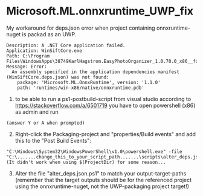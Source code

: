 # Microsoft.ML.onnxruntime_UWP_fix
My workaround for deps.json error when project containing onnxruntime-nuget is packad as an UWP.
```Error in eventlog:
Description: A .NET Core application failed.
Application: WinSiftCore.exe
Path: C:\Program Files\WindowsApps\38749KarlHagstrom.EasyPhotoOrganizer_1.0.70.0_x86__fqsq6epnrsaem\WinSiftCore.exe
Message: Error:
  An assembly specified in the application dependencies manifest (WinSiftCore.deps.json) was not found:
    package: 'Microsoft.ML.OnnxRuntime', version: '1.1.0'
    path: 'runtimes/win-x86/native/onnxruntime.pdb'
```
1. to be able to run a ps1-postbuild-script from visual studio according to https://stackoverflow.com/a/6501719 you have to open powershell (x86) as admin and run 
```Set-ExecutionPolicy RemoteSigned
(answer Y or A when prompted)
```

2. Right-click the Packaging-project and "properties/Build events" and add this to the "Post Build Events":
```
"C:\Windows\System32\WindowsPowerShell\v1.0\powershell.exe" -file "C:\.......change_this_to_your_script_path.......\scripts\alter_deps.json.ps1" (It didn't work when using $(ProjectDir) for some reason...
```
3. Alter the file "alter_deps.json.ps1" to match your output-target-paths (remember that the target outputs should be for the referenced project using the onnxruntime-nuget, not the UWP-packaging project target!)
